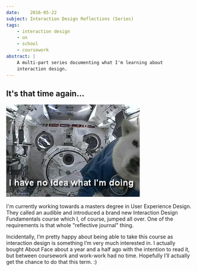 ```yaml
---
date:    2016-05-22
subject: Interaction Design Reflections (Series)
tags:
    - interaction design
    - ux
    - school
    - coursework
abstract: |
    A multi-part series documenting what I'm learning about
    interaction design.
---
```


## It's that time again...

![Astronaut Dog](/public/writing/attachments/i_have_no_idea_what_im_doing3.gif)

I'm currently working towards a masters degree in User Experience Design.  They called an audible and introduced a brand new Interaction Design Fundamentals course which I, of course, jumped all over.  One of the requirements is that whole "reflective journal" thing.

Incidentally, I’m pretty happy about being able to take this course as interaction design is something I’m very much interested in.  I actually bought About Face about a year and a half ago with the intention to read it, but between coursework and work-work had no time.  Hopefully I’ll actually get the chance to do that this term. :)
